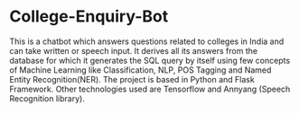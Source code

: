 # College-Enquiry-Bot

This is a chatbot which answers questions related to colleges in India and can take written or speech input. It derives all its answers from the database for which it generates the SQL query by itself using few concepts of Machine Learning like Classification, NLP, POS Tagging and Named Entity Recognition(NER).
The project is based in Python and Flask Framework. Other technologies used are Tensorflow and Annyang (Speech Recognition library).
